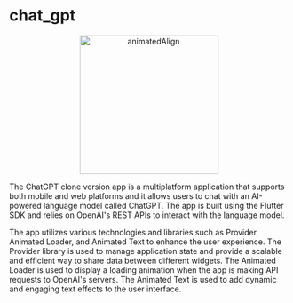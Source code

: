 # chat_gpt
<p align="center">
<img alt="animatedAlign" width="250" src="https://github.com/pshanmukha/chat_gpt/blob/master/assets/gifs/chatgpt.gif">
</p>
The ChatGPT clone version app is a multiplatform application that supports both mobile and web platforms and it allows users to chat with an AI-powered language model called ChatGPT. The app is built using the Flutter SDK and relies on OpenAI's REST APIs to interact with the language model.

The app utilizes various technologies and libraries such as Provider, Animated Loader, and Animated Text to enhance the user experience. The Provider library is used to manage application state and provide a scalable and efficient way to share data between different widgets. The Animated Loader is used to display a loading animation when the app is making API requests to OpenAI's servers. The Animated Text is used to add dynamic and engaging text effects to the user interface.

